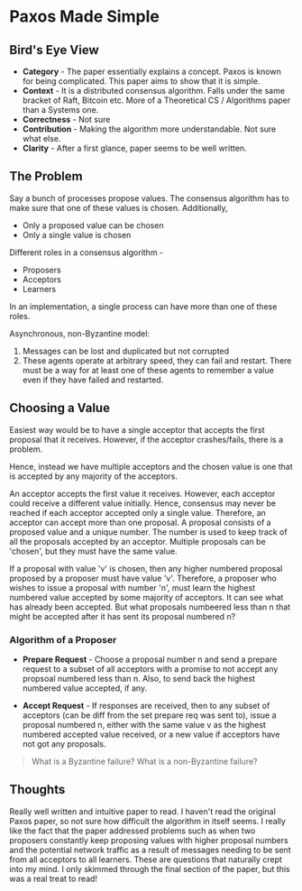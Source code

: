 # Paxos Made Simple

## Bird's Eye View

- **Category** - The paper essentially explains a concept. Paxos is known for being complicated. This paper aims to show that it is simple.
- **Context** - It is a distributed consensus algorithm. Falls under the same bracket of Raft, Bitcoin etc. More of a Theoretical CS / Algorithms paper than a Systems one.
- **Correctness** - Not sure
- **Contribution** - Making the algorithm more understandable. Not sure what else.
- **Clarity** - After a first glance, paper seems to be well written.


## The Problem
Say a bunch of processes propose values. The consensus algorithm has to make sure that one of these values is chosen. Additionally, 

- Only a proposed value can be chosen
- Only a single value is chosen

Different roles in a consensus algorithm - 
- Proposers
- Acceptors
- Learners

In an implementation, a single process can have more than one of these roles.

Asynchronous, non-Byzantine model: 
1. Messages can be lost and duplicated but not corrupted
2. These agents operate at arbitrary speed, they can fail and restart. There must be a way for at least one of these agents to remember a value even if they have failed and restarted.

## Choosing a Value
Easiest way would be to have a single acceptor that accepts the first proposal that it receives. However, if the acceptor crashes/fails, there is a problem. 

Hence, instead we have multiple acceptors and the chosen value is one that is accepted by any majority of the acceptors. 

An acceptor accepts the first value it receives. However, each acceptor could receive a different value initially. Hence, consensus may never be reached if each acceptor accepted only a single value. Therefore, an acceptor can accept more than one proposal. A proposal consists of a proposed value and a unique number. The number is used to keep track of all the proposals accepted by an acceptor. Multiple proposals can be 'chosen', but they must have the same value.

If a proposal with value 'v' is chosen, then any higher numbered proposal proposed by a proposer must have value 'v'. Therefore, a proposer who wishes to issue a proposal with number 'n', must learn the highest numbered value accepted by some majority of acceptors. It can see what has already been accepted. But what proposals numbeered less than n that might be accepted after it has sent its proposal numbered n?

### Algorithm of a Proposer

- **Prepare Request** - Choose a proposal number n and send a prepare request to a subset of all acceptors with a promise to not accept any propsoal numbered less than n. Also, to send back the highest numbered value accepted, if any.

- **Accept Request** - If responses are received, then to any subset of acceptors (can be diff from the set prepare req was sent to), issue a proposal numbered n, either with the same value v as the highest numbered accepted value received, or a new value if acceptors have not got any proposals.


> What is a Byzantine failure? What is a non-Byzantine failure?

## Thoughts
Really well written and intuitive paper to read. I haven't read the original Paxos paper, so not sure how difficult the algorithm in itself seems. I really like the fact that the paper addressed problems such as when two proposers constantly keep proposing values with higher proposal numbers and the potential network traffic as a result of messages needing to be sent from all acceptors to all learners. These are questions that naturally crept into my mind. I only skimmed through the final section of the paper, but this was a real treat to read!